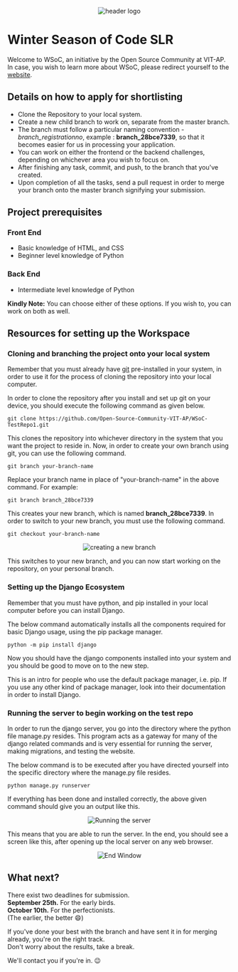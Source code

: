 <p align="center">
    <img src="assets/Logo-White-Header.png" alt="header logo">
</p>

# Winter Season of Code SLR
Welcome to WSoC, an initiative by the Open Source Community at VIT-AP.\
In case, you wish to learn more about WSoC, please redirect yourself to the [website](https://www.wsocbyosc.com).

## Details on how to apply for shortlisting
  - Clone the Repository to your local system.
  - Create a new child branch to work on, separate from the master branch.
  - The branch must follow a particular naming convention - *branch_registrationno*, example : **branch_28bce7339**, so that it becomes easier for us in processing your application.
  - You can work on either the frontend or the backend challenges, depending on whichever area you wish to focus on.
  - After finishing any task, commit, and push, to the branch that you've created.
  - Upon completion of all the tasks, send a pull request in order to merge your branch onto the master branch signifying your submission.

## Project prerequisites
### Front End
 - Basic knowledge of HTML, and CSS
 - Beginner level knowledge of Python

### Back End
 - Intermediate level knowledge of Python
 
 **Kindly Note:** You can choose either of these options. If you wish to, you can work on both as well.

## Resources for setting up the Workspace
### Cloning and branching the project onto your local system

Remember that you must already have [git](https://git-scm.com/downloads) pre-installed in your system, in order to use it for the process of cloning the repository into your local computer.

In order to clone the repository after you install and set up git on your device, you should execute the following command as given below.

```shell
git clone https://github.com/Open-Source-Community-VIT-AP/WSoC-TestRepo1.git
```
This clones the repository into whichever directory in the system that you want the project to reside in.
Now, in order to create your own branch using git, you can use the following command. 
```shell
git branch your-branch-name
```
Replace your branch name in place of "your-branch-name" in the above command.
For example:
```shell
git branch branch_28bce7339
```

This creates your new branch, which is named **branch_28bce7339**.
In order to switch to your new branch, you must use the following command.

```shell
git checkout your-branch-name
```
<p align="center">
    <img src="assets/new_branch.PNG" alt="creating a new branch">
</p>

This switches to your new branch, and you can now start working on the repository, on your personal branch.

### Setting up the Django Ecosystem

Remember that you must have python, and pip installed in your local computer before you can install Django.

The below command automatically installs all the components required for basic Django usage, using the pip package manager.

```shell
python -m pip install django 
```

Now you should have the django components installed into your system and you should be good to move on to the new step.

This is an intro for people who use the default package manager, i.e. pip.
If you use any other kind of package manager, look into their documentation in order to install Django.

### Running the server to begin working on the test repo

In order to run the django server, you go into the directory where the python file manage.py resides.
This program acts as a gateway for many of the django related commands and is very essential for running the server, making migrations, and testing the website.

The below command is to be executed after you have directed yourself into the specific directory where the manage.py file resides.

```shell
python manage.py runserver
```

If everything has been done and installed correctly, the above given command should give you an output like this.

<p align="center">
    <img src="assets/runserver_snip.PNG" alt="Running the server">
</p>

This means that you are able to run the server.
In the end, you should see a screen like this, after opening up the local server on any web browser.

<p align="center">
    <img src="assets/endwindow.PNG" alt="End Window">
</p>

## What next?

There exist two deadlines for submission.\
**September 25th.** For the early birds.\
**October 10th.** For the perfectionists.\
(The earlier, the better 😄)

If you've done your best with the branch and have sent it in for merging already, you're on the right track.\
Don't worry about the results, take a break.

We'll contact you if you're in. 😉
